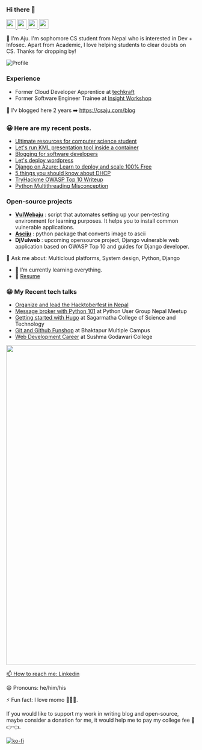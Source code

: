 ### Hi there 👋

<p>
  <a href="https://github.com/Aju100">
    <img src="https://img.shields.io/badge/github-%231DA1F2.svg?&style=for-the-badge&logo=github&logoColor=white" height="25">
  </a>
  <a href="https://www.twitter.com/pylang2">
    <img src="https://img.shields.io/badge/twitter-%231DA1F2.svg?&style=for-the-badge&logo=twitter&logoColor=white" height=25>
  </a>
  <a href="https://www.linkedin.com/in/aju-tamang">
    <img src="https://img.shields.io/badge/linkedin-%230077B5.svg?&style=for-the-badge&logo=linkedin&logoColor=white" height=25>
  </a> 
  <a href="https://www.instagram.com/csaju101/">
    <img src="https://img.shields.io/badge/instagram-%23E4405F.svg?&style=for-the-badge&logo=instagram&logoColor=white" height=25>
  </a>
</p>

🔭 I'm Aju. I'm sophomore CS student from Nepal who is interested in Dev + Infosec. Apart from Academic, I love helping students to clear doubts on CS. Thanks for dropping by!

![Profile](https://gpvc.arturio.dev/aju100)

### Experience

- Former Cloud Developer Apprentice at [techkraft](https://techkraftinc.com/)
- Former Software Engineer Trainee at [Insight Workshop](https://insightworkshop.io/)

🌱 I'v blogged here 2 years ➡️ https://csaju.com/blog <br>

<h3>😀 Here are my recent posts.</h3>

- [Ultimate resources for computer science student](https://csaju.com/blog/ultimate-resources-for-computer-science-student/)
- [Let's run KML presentation tool inside a container](https://csaju.com/blog/dockerize-kml-presentation-tool/)
- [Blogging for software developers](https://csaju.com/blog/blogging-for-software-developers/)
- [Let's deploy wordpress](https://csaju.com/blog/let's-deploy-wordpress/)
- [Django on Azure: Learn to deploy and scale 100% Free](https://www.csaju.com/django-on-azure-learn-to-deploy-and-scale-100-free/)
- [5 things you should know about DHCP](https://www.csaju.com/5-things-you-should-know-about-dhcp/)
- [TryHackme OWASP Top 10 Writeup](https://www.csaju.com/tryhackme-owasp-top-10-writeup/)
- [Python Multithreading Misconception](https://www.csaju.com/python-multithreading-misconception/)

### Open-source projects

- <b>[VulWebaju](https://github.com/Aju100/VulWebaju)</b> : script that automates setting up your pen-testing environment for learning purposes. It helps you to install common vulnerable applications.
- <b>[Asciju](https://github.com/Aju100/asciju)</b> : python package that converts image to ascii
- <b> DjVulweb</b> : upcoming opensource project, Django vulnerable web application based on OWASP Top 10 and guides for Django developer.

💬 Ask me about: Multicloud platforms, System design, Python, Django

- 🌱 I’m currently learning everything.
- 📝 [Resume](https://drive.google.com/drive/folders/1R_2fMYvAjag99CLSlBqAVBuIyB25uAh7?usp=sharing)

<h3>😀 My Recent tech talks</h3>

- [Organize and lead the Hacktoberfest in Nepal](https://csaju.com/blog/we-are-organizing-awesome-hacktoberfest/)
- [Message broker with Python 101](https://github.com/Aju100/my-tech-talks/blob/master/pythonusergroupnepal/Message%20broker%20with%20Python%20101.pdf) at Python User Group Nepal Meetup
- [Getting started with Hugo](https://github.com/Aju100/my-tech-talks/blob/master/Sagarmatha%20College%20of%20Science%20and%20Technology/gettingstartedwithhugo.pdf) at Sagarmatha College of Science and Technology
- [Git and Github Funshop](#) at Bhaktapur Multiple Campus
- [Web Development Career](#) at Sushma Godawari College
  <a href="https://csaju.com">

<img align="center" width="850" src="https://github-readme-streak-stats.herokuapp.com/?user=aju100&theme=synthwave" />

📫 How to reach me: [Linkedin](https://www.linkedin.com/in/aju-tamang/)

😄 Pronouns: he/him/his

⚡ Fun fact: I love momo 🥟🥟🥟.

If you would like to support my work in writing blog and open-source, maybe consider a donation for me, it would help me to pay my college fee 🥺👉👈.

[![ko-fi](https://ko-fi.com/img/githubbutton_sm.svg)](https://ko-fi.com/A0A24OO17)
